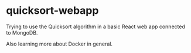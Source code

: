 # quicksort-webapp

Trying to use the Quicksort algorithm in a basic React web app connected to MongoDB.

Also learning more about Docker in general.
